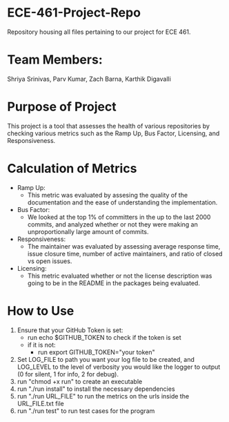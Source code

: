 # ECE-461-Project-Repo
Repository housing all files pertaining to our project for ECE 461.

# Team Members:
Shriya Srinivas, Parv Kumar, Zach Barna, Karthik Digavalli

# Purpose of Project
This project is a tool that assesses the health of various repositories by checking various metrics such as the Ramp Up, Bus Factor, Licensing, and Responsiveness.

# Calculation of Metrics
- Ramp Up: 
    - This metric was evaluated by assesing the quality of the documentation and the ease of understanding the implementation.
- Bus Factor: 
    - We looked at the top 1% of committers in the up to the last 2000 commits, and analyzed whether or not they were making an unproportionally large amount of commits.
- Responsiveness:
    - The maintainer was evaluated by assessing average response time, issue closure time, number of active maintainers, and ratio of closed vs open issues.
- Licensing:
    - This metric evaluated whether or not the license description was going to be in the README in the packages being evaluated.

# How to Use
1. Ensure that your GitHub Token is set:
    - run echo $GITHUB_TOKEN to check if the token is set
    - if it is not:
        - run export GITHUB_TOKEN="your token"
2. Set LOG_FILE to path you want your log file to be created, and LOG_LEVEL to the level of verbosity you would like the logger to output (0 for silent, 1 for info, 2 for debug).
3. run "chmod +x run" to create an executable
4. run "./run install" to install the necessary dependencies
5. run "./run URL_FILE" to run the metrics on the urls inside the URL_FILE.txt file
6. run "./run test" to run test cases for the program

